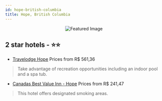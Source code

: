 ```yaml
---
id: hope-british-columbia
title: Hope, British Columbia
---
```


<center><img src="https://i.travelapi.com/hotels/1000000/50000/41400/41324/a2fcecd3_z.jpg" alt="Featured Image" /></center>


##  2 star hotels - ⭐️⭐️

-    [Travelodge Hope](https://us.hurb.com/hotels/hope/travelodge-hope-JNP-JP090591?cmp=18055) Prices from R$ 561,36
   > Take advantage of recreation opportunities including an indoor pool and a spa tub.
-    [Canadas Best Value Inn - Hope](https://us.hurb.com/hotels/hope/canadas-best-value-inn-hope-JNP-JP904627?cmp=18055) Prices from R$ 241,47
   > This hotel offers designated smoking areas.
